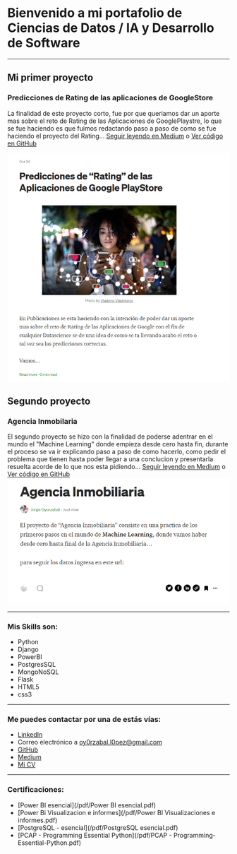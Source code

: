# Bienvenido a mi portafolio de Ciencias de Datos / IA y Desarrollo de Software

---

## Mi primer proyecto
### Predicciones de Rating de las aplicaciones de GoogleStore
La finalidad de este proyecto corto, fue por que queriamos dar un aporte mas sobre el reto de Rating de las Aplicaciones de GooglePlaystre, lo que se fue haciendo es que fuimos redactando paso a paso de como se fue haciendo el proyecto del Rating... [Seguir leyendo en Medium](https://medium.com/@oy0rzabal.l0pez/ranting-de-las-aplicaciones-en-google-plastore-e3b15c7601ca) o [Ver código en GitHub](https://github.com/oy0rzabal/Briefcase/blob/main/Machine_Learning/Predicciones%20de%20Rating.ipynb)

[<img src="images/dummy_thumbnail.png?raw=true"/>](https://medium.com/@oy0rzabal.l0pez/ranting-de-las-aplicaciones-en-google-plastore-e3b15c7601ca)

## Segundo proyecto
### Agencia Inmobilaria
 El segundo proyecto se hizo con la finalidad de poderse adentrar en el mundo el "Machine Learning" donde empieza desde cero hasta fin, durante el proceso se va ir explicando paso a paso de como hacerlo, como pedir el problema que tienen hasta poder llegar a una conclucion y presentarla resuelta acorde de lo que nos esta pidiendo... [Seguir leyendo en Medium](https://medium.com/@oy0rzabal.l0pez/agencia-inmobiliaria-e2985e176b50) o [Ver código en GitHub](https://github.com/oy0rzabal/Real-estate-agency-project.)
 <img src="images/2.png?raw=true"/>
 
---

### Mis Skills son:

- Python
- Django
- PowerBI
- PostgresSQL
- MongoNoSQL
- Flask
- HTML5
- css3

---

### Me puedes contactar por una de estás vías:

- [LinkedIn](https://www.linkedin.com/in/jorge-oyorzabal-lopez-6173201b9)
- Correo electrónico a <oy0rzabal.l0pez@gmail.com>
- [GitHub](https://github.com/oy0rzabal)
- [Medium](https://medium.com/@oy0rzabal.l0pez)
- [Mi CV](/pdf/cv.pdf)

---

### Certificaciones:
- [Power BI esencial](/pdf/Power BI esencial.pdf)
- [Power Bi Visualizacion e informes](/pdf/Power BI Visualizaciones e informes.pdf)
- [PostgreSQL - esencial](/pdf/PostgreSQL esencial.pdf)
- [PCAP - Programming Essential Python](/pdf/PCAP - Programming-Essential-Python.pdf)
